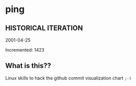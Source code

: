 # ping

## HISTORICAL ITERATION
2001-04-25

Incremented: 1423

## What is this?? 
Linux skills to hack the github commit visualization chart `;-)`
